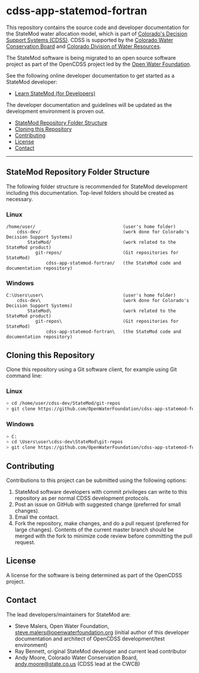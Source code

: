 # cdss-app-statemod-fortran

This repository contains the source code and developer documentation for the StateMod water allocation model,
which is part of [Colorado's Decision Support Systems (CDSS)](http://cdss.state.co.us).
CDSS is supported by the [Colorado Water Conservation Board](http://cwcb.state.co.us) and
[Colorado Division of Water Resources](http://water.state.co.us).

The StateMod software is being migrated to an open source software project as part of the OpenCDSS project
led by the [Open Water Foundation](http://openwaterfoundation.org).

See the following online developer documentation to get started as a StateMod developer:

* [Learn StateMod (for Developers)](http://learn.openwaterfoundation.org/cdss-learn-statemod-dev/)

The developer documentation and guidelines will be updated as the development environment is proven out.

* [StateMod Repository Folder Structure](#statemod-repository-folder-structure)
* [Cloning this Repository](#cloning-this-repository)
* [Contributing](#contributing)
* [License](#license)
* [Contact](#contact)

-----

<a name="statemod-repository-folder-structure"></a>
## StateMod Repository Folder Structure ##

The following folder structure is recommended for StateMod development including this documentation.
Top-level folders should be created as necessary.

### Linux ###

```
/home/user/                                 (user's home folder)
    cdss-dev/                               (work done for Colorado's Decision Support Systems)
        StateMod/                           (work related to the StateMod product)
           git-repos/                       (Git repositories for StateMod)
               cdss-app-statemod-fortran/   (the StateMod code and documentation repository)
```

### Windows ####

```
C:\Users\user\                              (user's home folder)
    cdss-dev\                               (work done for Colorado's Decision Support Systems)
        StateMod\                           (work related to the StateMod product)
           git-repos\                       (Git repositories for StateMod)
               cdss-app-statemod-fortran\   (the StateMod code and documentation repository)
```

<a name="cloning-this-repository"></a>
## Cloning this Repository ##

Clone this repository using a Git software client, for example using Git command line:

### Linux ###

```sh
> cd /home/user/cdss-dev/StateMod/git-repos
> git clone https://github.com/OpenWaterFoundation/cdss-app-statemod-fortran.git
```

### Windows ###

```sh
> C:
> cd \Users\user\cdss-dev\StateMod\git-repos
> git clone https://github.com/OpenWaterFoundation/cdss-app-statemod-fortran.git
```

<a name="contributing"></a>
## Contributing ##

Contributions to this project can be submitted using the following options:

1. StateMod software developers with commit privileges can write to this repository
as per normal CDSS development protocols.
2. Post an issue on GitHub with suggested change (preferred for small changes).
3. Email the contact.
4. Fork the repository, make changes, and do a pull request (preferred for large changes).
Contents of the current master branch should be merged with the fork to minimize
code review before committing the pull request.

<a name="license"></a>
## License ##

A license for the software is being determined as part of the OpenCDSS project.

<a name="contact"></a>
## Contact ##

The lead developers/maintainers for StateMod are:

* Steve Malers, Open Water Foundation, [steve.malers@openwaterfoundation.org](mailto:steve.malers@openwaterfoundation.org)
(initial author of this developer documentation and architect of OpenCDSS development/test environment)
* Ray Bennett, original StateMod developer and current lead contributor
* Andy Moore, Colorado Water Conservation Board, [andy.moore@state.co.us](mailto:andy.moore@state.co.us) (CDSS lead at the CWCB)
